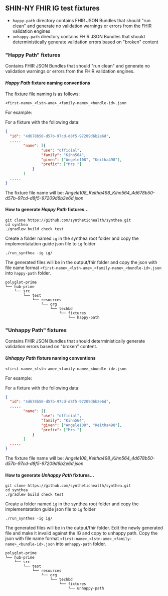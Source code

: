 ## SHIN-NY FHIR IG test fixtures

- `happy-path` directory contains FHIR JSON Bundles that should "run clean" and generate no validation warnings or errors from the FHIR validation engines
- `unhappy-path` directory contains FHIR JSON Bundles that should deterministically generate validation errors based on "broken" content 

### "Happy Path" fixtures

Contains FHIR JSON Bundles that should "run clean" and generate no validation warnings or errors from the FHIR validation engines.

#### _Happy Path_ fixture naming conventions

The fixture file naming is as follows:

```<first-name>_<lstn-ame>_<family-name>_<bundle-id>.json```

For example:

For a fixture with the following data:

```json
{
  "id": "4d678b50-d57b-97cd-d8f5-97209d6b2e6d",
  .....
        "name": [{
                "use": "official",
                "family": "Kihn564",
                "given": ["Angele108", "Keitha498"],
                "prefix": ["Mrs."]
            }
        ]
  ..... 
}
```
The fixture file name will be: *Angele108_Keitha498_Kihn564_4d678b50-d57b-97cd-d8f5-97209d6b2e6d.json*

#### How to generate _Happy Path_ fixtures...
```
git clone https://github.com/synthetichealth/synthea.git
cd synthea
./gradlew build check test
```

Create a folder named `ig` in the synthea root folder and copy the implementatation guide json file to `ig` folder

```
./run_synthea -ig ig/
```

The generated files will be in the output/fhir folder and copy the json with  file name format ```<first-name>_<lstn-ame>_<family-name>_<bundle-id>.json``` into  `happy-path` folder.

```
polyglot-prime
└── hub-prime
    └── src
        └── test
            └── resources
                └── org
                    └── techbd
                        └── fixtures
                            └── happy-path

```
### "Unhappy Path" fixtures

Contains FHIR JSON Bundles that should deterministically generate validation errors based on "broken" content.

#### _Unhappy Path_ fixture naming conventions

```<first-name>_<lstn-ame>_<family-name>_<bundle-id>.json```

For example:

For a fixture with the following data:

```json
{
  "id": "4d678b50-d57b-97cd-d8f5-97209d6b2e6d",
  .....
        "name": [{
                "use": "official",
                "family": "Kihn564",
                "given": ["Angele108", "Keitha498"],
                "prefix": ["Mrs."]
            }
        ]
  ..... 
}
```
The fixture file name will be: *Angele108_Keitha498_Kihn564_4d678b50-d57b-97cd-d8f5-97209d6b2e6d.json*

#### How to generate _Unhappy Path_ fixtures...

```
git clone https://github.com/synthetichealth/synthea.git
cd synthea
./gradlew build check test
```

Create a folder named `ig` in the synthea root folder and copy the implementatation guide json file to `ig` folder

```
./run_synthea -ig ig/
```

The generated files will be in the output/fhir folder.
Edit the newly generated file and make it invalid against the IG and copy to unhappy path.
Copy the json with  file name format ```<first-name>_<lstn-ame>_<family-name>_<bundle-id>.json``` into  `unhappy-path` folder.

```
polyglot-prime
└── hub-prime
    └── src
        └── test
            └── resources
                └── org
                    └── techbd
                        └── fixtures
                            └── unhappy-path

```

